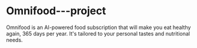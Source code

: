 # Omnifood---project
Omnifood is an AI-powered food subscription that will make you eat healthy again, 365 days per year. It's tailored to your personal tastes and nutritional needs.
